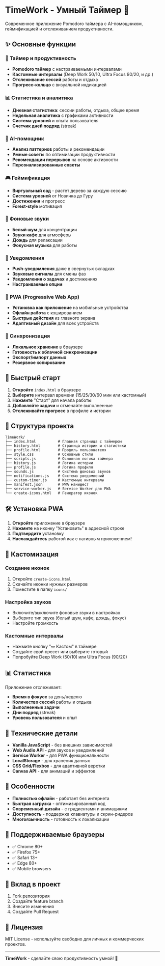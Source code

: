 # TimeWork - Умный Таймер 🚀

Современное приложение Pomodoro таймера с AI-помощником, геймификацией и отслеживанием продуктивности.

## ✨ Основные функции

### 🎯 **Таймер и продуктивность**
- **Pomodoro таймер** с настраиваемыми интервалами
- **Кастомные интервалы** (Deep Work 50/10, Ultra Focus 90/20, и др.)
- **Отслеживание сессий** работы и отдыха
- **Прогресс-кольцо** с визуальной индикацией

### 📊 **Статистика и аналитика**
- **Дневная статистика**: сессии работы, отдыха, общее время
- **Недельная аналитика** с графиками активности
- **Система уровней** и опыта пользователя
- **Счетчик дней подряд** (streak)

### 🤖 **AI-помощник**
- **Анализ паттернов** работы и рекомендации
- **Умные советы** по оптимизации продуктивности
- **Рекомендации перерывов** на основе активности
- **Персонализированные советы**

### 🎮 **Геймификация**
- **Виртуальный сад** - растет дерево за каждую сессию
- **Система уровней** от Новичка до Гуру
- **Достижения** и прогресс
- **Forest-style** мотивация

### 🎵 **Фоновые звуки**
- **Белый шум** для концентрации
- **Звуки кафе** для атмосферы
- **Дождь** для релаксации
- **Фокусная музыка** для работы

### 🔔 **Уведомления**
- **Push-уведомления** даже в свернутых вкладках
- **Звуковые сигналы** для смены фаз
- **Уведомления о задачах** и достижениях
- **Настраиваемые опции**

### 📱 **PWA (Progressive Web App)**
- **Установка как приложение** на мобильные устройства
- **Офлайн работа** с кэшированием
- **Быстрые действия** из главного экрана
- **Адаптивный дизайн** для всех устройств

### 🔄 **Синхронизация**
- **Локальное хранение** в браузере
- **Готовность к облачной синхронизации**
- **Экспорт/импорт данных**
- **Резервное копирование**

## 🚀 Быстрый старт

1. **Откройте** `index.html` в браузере
2. **Выберите** интервал времени (15/25/30/60 мин или кастомный)
3. **Нажмите** "Старт" для начала работы
4. **Добавляйте задачи** и отмечайте выполненные
5. **Отслеживайте прогресс** в профиле и истории

## 📁 Структура проекта

```
TimeWork/
├── index.html          # Главная страница с таймером
├── history.html        # Страница истории и статистики
├── profile.html        # Профиль пользователя
├── style.css           # Основные стили
├── scripts.js          # Основная логика таймера
├── history.js          # Логика истории
├── profile.js          # Логика профиля
├── sounds.js           # Система фоновых звуков
├── notifications.js    # Система уведомлений
├── custom-timer.js     # Кастомные интервалы
├── manifest.json       # PWA манифест
├── service-worker.js   # Service Worker для PWA
└── create-icons.html   # Генератор иконок
```

## 🛠 Установка PWA

1. **Откройте** приложение в браузере
2. **Нажмите** на иконку "Установить" в адресной строке
3. **Подтвердите** установку
4. **Наслаждайтесь** работой как с нативным приложением!

## 🎨 Кастомизация

### Создание иконок
1. Откройте `create-icons.html`
2. Скачайте иконки нужных размеров
3. Поместите в папку `icons/`

### Настройка звуков
- Включите/выключите фоновые звуки в настройках
- Выберите тип звука (белый шум, кафе, дождь, фокус)
- Настройте громкость

### Кастомные интервалы
- Нажмите кнопку "∞ Кастом" в таймере
- Создайте свой пресет или выберите готовый
- Попробуйте Deep Work (50/10) или Ultra Focus (90/20)

## 📊 Статистика

Приложение отслеживает:
- **Время в фокусе** за день/неделю
- **Количество сессий** работы и отдыха
- **Выполненные задачи**
- **Дни подряд** (streak)
- **Уровень пользователя** и опыт

## 🔧 Технические детали

- **Vanilla JavaScript** - без внешних зависимостей
- **Web Audio API** - для звуков и уведомлений
- **Service Worker** - для PWA функциональности
- **LocalStorage** - для хранения данных
- **CSS Grid/Flexbox** - для адаптивной верстки
- **Canvas API** - для анимаций и эффектов

## 🌟 Особенности

- **Полностью офлайн** - работает без интернета
- **Быстрая загрузка** - оптимизированный код
- **Современный дизайн** - с градиентами и анимациями
- **Доступность** - поддержка клавиатуры и скрин-ридеров
- **Многоязычность** - готовность к локализации

## 📱 Поддерживаемые браузеры

- ✅ Chrome 80+
- ✅ Firefox 75+
- ✅ Safari 13+
- ✅ Edge 80+
- ✅ Mobile browsers

## 🤝 Вклад в проект

1. Fork репозитория
2. Создайте feature branch
3. Внесите изменения
4. Создайте Pull Request

## 📄 Лицензия

MIT License - используйте свободно для личных и коммерческих проектов.

---

**TimeWork** - сделайте свою продуктивность умной! 🚀